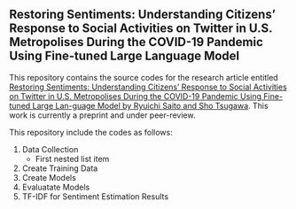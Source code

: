 ## Restoring Sentiments: Understanding Citizens’ Response to Social Activities on Twitter in U.S. Metropolises During the COVID-19 Pandemic Using Fine-tuned Large Language Model

This repository contains the source codes for the research article entitled [Restoring Sentiments: Understanding Citizens’ Response to Social Activities on Twitter in U.S. Metropolises During the COVID-19 Pandemic Using Fine-tuned Large Lan-guage Model by Ryuichi Saito and Sho Tsugawa](https://doi.org/10.2196/preprints.63824). This work is currently a preprint and under peer-review.

This repository include the codes as follows:
1. Data Collection
   - First nested list item
3. Create Training Data 
4. Create Models
5. Evaluatate Models
6. TF-IDF for Sentiment Estimation Results

